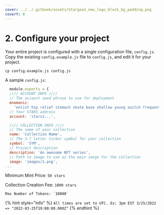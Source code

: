 ```yaml
---
cover: ../../.gitbook/assets/Stargaze_new_logo_black_bg_padding.png
coverY: 0
---
```


# 2. Configure your project

Your entire project is configured with a single configuration file, `config.js`. Copy the existing `config.example.js` file to `config.js`, and edit it for your project.

```
cp config.example.js config.js
```

A sample `config.js`:

```javascript
  module.exports = {
  //// ACCOUNT INFO ////
  // The account seed phrase to use for deployment
  mnemonic:
    'enlist hip relief stomach skate base shallow young switch frequent cry park',
  // Your STARS address
  account: 'stars1...',

  //// COLLECTION INFO ////
  // The name of your collection
  name: 'Collection Name',
  // The 3-7 letter ticker symbol for your collection
  symbol: 'SYM',
  // Project description
  description: 'An awesome NFT series',
  // Path to image to use as the main image for the collection
  image: 'images/1.png',
...
```

Minimum Mint Price: `50 stars`

Collection Creation Fee: `1000 stars`

`` Max Number of Tokens: `10000` ``

{% hint style="info" %}
`All times are set to UTC. Ex: 3pm EST 3/25/2022 => "2022-03-25T19:00:00.000Z"`
{% endhint %}
